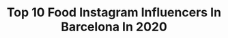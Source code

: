 ---
title: Top 10 Food Instagram Influencers In Barcelona In 2020
description: >-
  Find top food Instagram influencers in Barcelona in 2020. Most popular hashtags: #barcelona #yomequedoencasa #quedateencasa #stayhome.
platform: Instagram
profiles:
  - username: "barcelona_barcelona"
    fullname: >-
      Barcelona Travel Magazine
    location: "Spain"
    followers: 165574
    engagement: 266
    commentsToLikes: 0.021812
    avatar: "https://scontent-amt2-1.cdninstagram.com/v/t51.2885-19/s320x320/11374440_886186261437380_1811881102_a.jpg?_nc_ht=scontent-amt2-1.cdninstagram.com&_nc_ohc=Z485cRqmrdgAX_TKF6K&oh=ec409e79b874161941c258a05b8a93af&oe=5EB19916"
    verified: false
    hashtags: "#quarantinelife, #montserrat, #foodiebarcelona, #lasagradafamila"
  - username: "irenecocinaparati"
    fullname: >-
      Irene Requena
    location: "Spain"
    followers: 32755
    engagement: 505
    commentsToLikes: 0.262129
    avatar: "https://scontent-lhr8-1.cdninstagram.com/v/t51.2885-19/s320x320/25018515_479322265796142_4428340994206859264_n.jpg?_nc_ht=scontent-lhr8-1.cdninstagram.com&_nc_ohc=gYNaaSBCjg8AX9NXOxA&oh=9389ffe69425d34d47f1ab2d369242f7&oe=5EBB46E2"
    verified: false
    hashtags: "#anis, #frambuesas, #chocolate, #seafood"
  - username: "aina.simon"
    fullname: >-
      AINA SIMON
    location: "Spain"
    followers: 277925
    engagement: 757
    commentsToLikes: 0.077812
    avatar: "https://scontent-atl3-1.cdninstagram.com/v/t51.2885-19/s320x320/38184104_2211213352224590_7715855120302342144_n.jpg?_nc_ht=scontent-atl3-1.cdninstagram.com&_nc_ohc=hW-ucImhsyMAX9FOoK5&oh=30b4c5b66455ae026c10cc1704ba343e&oe=5EBA3E0E"
    verified: false
    hashtags: "#mysamsonite, #borntogo, #ad, #adikagirls"
  - username: "deliciaskitchen"
    fullname: >-
      Isa Gil
    location: "Spain"
    followers: 26559
    engagement: 206
    commentsToLikes: 0.135139
    avatar: "https://scontent-lhr8-1.cdninstagram.com/v/t51.2885-19/s320x320/21296865_2050535305170506_1937441381945442304_n.jpg?_nc_ht=scontent-lhr8-1.cdninstagram.com&_nc_ohc=1Z77KerA2aIAX8en-mK&oh=a0330cea0e57478e0e33e9a639b1c1a8&oe=5EB98EB3"
    verified: false
    hashtags: "#plantbased, #arroz, #comericoysano, #proteinacompleta"
  - username: "back_dox"
    fullname: >-
      Back_dox
    location: "Spain"
    followers: 56144
    engagement: 296
    commentsToLikes: 0.084638
    avatar: "https://scontent-ams4-1.cdninstagram.com/v/t51.2885-19/s320x320/90257223_500191983995133_872482873439944704_n.jpg?_nc_ht=scontent-ams4-1.cdninstagram.com&_nc_ohc=BcT9g8a29I0AX8RbiNY&oh=b5c5a8bd30a6ddc67531d01409becc54&oe=5EB7C370"
    verified: false
    hashtags: "#surfinglife, #photography, #seberg, #hotelstyle"
  - username: "shyooo5y"
    fullname: >-
      Jassem 📸
    location: "Spain"
    followers: 28906
    engagement: 90
    commentsToLikes: 0.078307
    avatar: "https://scontent-ams4-1.cdninstagram.com/v/t51.2885-19/s320x320/35576002_1044761479032407_6110331125979152384_n.jpg?_nc_ht=scontent-ams4-1.cdninstagram.com&_nc_ohc=3718yFlBP5oAX_EWL11&oh=98fe717c615bcf3e36a32b39186ce2e6&oe=5EB9C813"
    verified: false
    hashtags: "#hatta, #sharjah, #spain, #dubai"
  - username: "chefbenben"
    fullname: >-
      Benjamin Bensoussan
    location: "Spain"
    followers: 34032
    engagement: 194
    commentsToLikes: 0.028893
    avatar: "https://scontent-lhr8-1.cdninstagram.com/v/t51.2885-19/s320x320/47693413_2263709870518988_5708004187694956544_n.jpg?_nc_ht=scontent-lhr8-1.cdninstagram.com&_nc_ohc=mNEP_IN5EFoAX_TEWA9&oh=c17ac2e265b01276e1d5659005a377b3&oe=5EBAE69C"
    verified: false
    hashtags: "#repost, #manabi, #honestgreenslisbon, #love"
  - username: "juanjomonje"
    fullname: >-
      ⭐️ JUANJO MONJE
    location: "Spain"
    followers: 18141
    engagement: 1023
    commentsToLikes: 0.046735
    avatar: "https://scontent-ssn1-1.cdninstagram.com/v/t51.2885-19/s320x320/74378146_925225724528503_637215688930361344_n.jpg?_nc_ht=scontent-ssn1-1.cdninstagram.com&_nc_ohc=zewhfVucmncAX9Q5vkV&oh=c02998764530b3b2ca80f1161405594e&oe=5EA3B944"
    verified: false
    hashtags: "#gaystagram, #muscle, #abs, #model"
  - username: "robertmassanet"
    fullname: >-
      Robert Massanet 🐺
    location: "Spain"
    followers: 15950
    engagement: 470
    commentsToLikes: 0.027358
    avatar: "https://scontent-lhr8-1.cdninstagram.com/v/t51.2885-19/s320x320/66124745_324729951577431_2567385158667730944_n.jpg?_nc_ht=scontent-lhr8-1.cdninstagram.com&_nc_ohc=8QJYQx2v9eEAX8PybmE&oh=1a1862ec8bd04b069ffab379092b3b94&oe=5EBAA7A8"
    verified: false
    hashtags: "#instagood, #vibes, #picoftheday, #stayathome"
  - username: "barcelonainspira"
    fullname: >-
      By Anita Jiménez
    location: "Spain"
    followers: 43335
    engagement: 76
    commentsToLikes: 0.108820
    avatar: "https://scontent-lga3-1.cdninstagram.com/v/t51.2885-19/s320x320/64525258_461017801128163_5265083739674771456_n.jpg?_nc_ht=scontent-lga3-1.cdninstagram.com&_nc_ohc=NLDo6mlD8WwAX_6ofxd&oh=cdc69b22d50b007f5e6f405aa46d159d&oe=5EB35874"
    verified: false
    hashtags: "#coronavirusespa, #stayhome, #home, #cocktails"
---